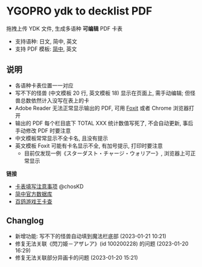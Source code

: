 # YGOPRO ydk to decklist PDF

拖拽上传 YDK 文件, 生成多语种 **可编辑** PDF 卡表

- 支持语种: 日文, 简中, 英文
- 支持 PDF 模板: [简中](https://db.yugioh-card-cn.com/%E6%B8%B8%E6%88%8F%E7%8E%8B%E7%89%8C%E8%A1%A8-%E7%AE%80%E4%B8%AD.pdf), 英文

## 说明

- 各语种卡表位置一一对应
- 写不下的怪兽 (中文模板 20 行, 英文模板 18) 显示在页面上, 需手动编辑; 但怪兽总数依然计入没写在表上的卡
- Adobe Reader 无法正常显示输出的 PDF, 可用 [Foxit](https://www.foxit.com/pdf-reader/) 或者 Chrome 浏览器打开
- 输出的 PDF 每个栏目底下 TOTAL XXX 统计数值写死了, 不会自动更新, 事后手动修改 PDF 时要注意
- 中文模板常常显示不全卡名, 且没有提示
- 英文模板 Foxit 可能有卡名显示不全, 有加号提示, 打印时要注意
  - 目前仅发现一例《スターダスト・チャージ・ウォリアー》, 浏览器上可正常显示

**链接**

- [卡表填写注意事项](https://mp.weixin.qq.com/s/lpKTkOnqrGFfsjROtoJUKA) @chosKD
- [简中官方数据库](https://db.yugioh-card-cn.com/)
- [百鸽游戏王卡查](https://ygocdb.com/)

## Changlog

- 新增功能: 写不下的怪兽自动填到魔法栏底部 (2023-01-21 10:21)
- 修复无法关联《閃刀姫－アザレア》(id 100200228) 的问题 (2023-01-20 16:29)
- 修复无法关联部分异画卡的问题 (2023-01-20 15:21)
